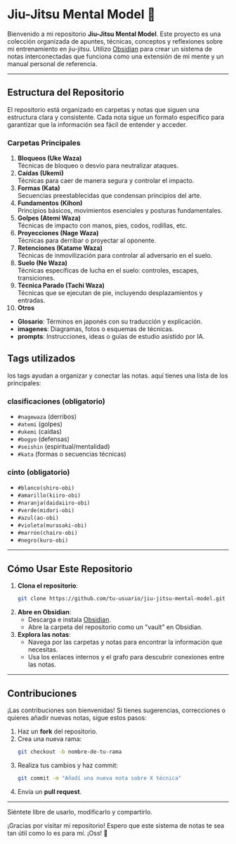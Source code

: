 # Jiu-Jitsu Mental Model 🥋

Bienvenido a mi repositorio **Jiu-Jitsu Mental Model**. Este proyecto es una colección organizada de apuntes, técnicas, conceptos y reflexiones sobre mi entrenamiento en jiu-jitsu. Utilizo [Obsidian](https://obsidian.md/) para crear un sistema de notas interconectadas que funciona como una extensión de mi mente y un manual personal de referencia.

---

## **Estructura del Repositorio**

El repositorio está organizado en carpetas y notas que siguen una estructura clara y consistente. Cada nota sigue un formato específico para garantizar que la información sea fácil de entender y acceder.

###  **Carpetas Principales**

1. **Bloqueos (Uke Waza)**  
   Técnicas de bloqueo o desvío para neutralizar ataques.
2. **Caídas (Ukemi)**  
   Técnicas para caer de manera segura y controlar el impacto.
3. **Formas (Kata)**  
   Secuencias preestablecidas que condensan principios del arte.
4. **Fundamentos (Kihon)**  
   Principios básicos, movimientos esenciales y posturas fundamentales.
5. **Golpes (Atemi Waza)**  
   Técnicas de impacto con manos, pies, codos, rodillas, etc.
6. **Proyecciones (Nage Waza)**  
   Técnicas para derribar o proyectar al oponente.
7. **Retenciones (Katame Waza)**  
   Técnicas de inmovilización para controlar al adversario en el suelo.
8. **Suelo (Ne Waza)**  
   Técnicas específicas de lucha en el suelo: controles, escapes, transiciones.
9. **Técnica Parado (Tachi Waza)**  
   Técnicas que se ejecutan de pie, incluyendo desplazamientos y entradas.
10. **Otros**  
   - **Glosario**: Términos en japonés con su traducción y explicación.  
   - **imagenes**: Diagramas, fotos o esquemas de técnicas.  
   - **prompts**: Instrucciones, ideas o guías de estudio asistido por IA.


## **Tags utilizados**

los tags ayudan a organizar y conectar las notas. aquí tienes una lista de los principales:

### **clasificaciones (obligatorio)**
- `#nagewaza` (derribos)
- `#atemi` (golpes)
- `#ukemi` (caídas)
- `#bogyo` (defensas)
- `#seishin` (espiritual/mentalidad)
- `#kata` (formas o secuencias técnicas)

### **cinto (obligatorio)**
- `#blanco(shiro-obi)`
- `#amarillo(kiiro-obi)`
- `#naranja(daidaiiro-obi)`
- `#verde(midori-obi)`
- `#azul(ao-obi)`
- `#violeta(murasaki-obi)`
- `#marrón(chairo-obi)`
- `#negro(kuro-obi)`


---

## **Cómo Usar Este Repositorio**

1. **Clona el repositorio**:  
   ```bash
   git clone https://github.com/tu-usuario/jiu-jitsu-mental-model.git
   ```
2. **Abre en Obsidian**:  
   - Descarga e instala [Obsidian](https://obsidian.md/).
   - Abre la carpeta del repositorio como un "vault" en Obsidian.
3. **Explora las notas**:  
   - Navega por las carpetas y notas para encontrar la información que necesitas.
   - Usa los enlaces internos y el grafo para descubrir conexiones entre las notas.

---

## **Contribuciones**

¡Las contribuciones son bienvenidas! Si tienes sugerencias, correcciones o quieres añadir nuevas notas, sigue estos pasos:

1. Haz un **fork** del repositorio.
2. Crea una nueva rama:  
   ```bash
   git checkout -b nombre-de-tu-rama
   ```
3. Realiza tus cambios y haz commit:  
   ```bash
   git commit -m "Añadí una nueva nota sobre X técnica"
   ```
4. Envía un **pull request**.

---

Siéntete libre de usarlo, modificarlo y compartirlo.

¡Gracias por visitar mi repositorio! Espero que este sistema de notas te sea tan útil como lo es para mí. ¡Oss! 🥋


